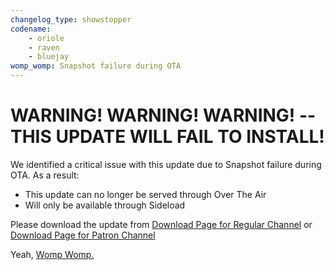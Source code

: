 ```yaml
---
changelog_type: showstopper
codename:
    - oriole
    - raven
    - bluejay
womp_womp: Snapshot failure during OTA
---
```


# WARNING! WARNING! WARNING! -- THIS UPDATE WILL **FAIL TO INSTALL!**

We identified a critical issue with this update due to Snapshot failure during OTA. As a result:

- This update can no longer be served through Over The Air
- Will only be available through Sideload

Please download the update from [Download Page for Regular Channel](https://get.hentaios.com/latestbuild?codename={.{codename}}) or [Download Page for Patron Channel](https://get.hentaios.com/latestbuild?codename={{.codename}}&patreon=true)

Yeah, [Womp Womp.](https://music.youtube.com/watch?v=FnbRek-NuT4)

